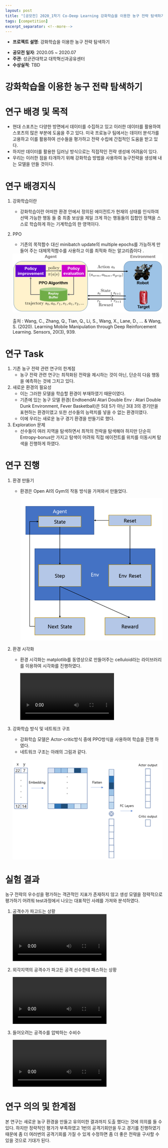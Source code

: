 ```yaml
---
layout: post
title: "[공모전] 2020_1학기 Co-Deep Learning 강화학습을 이용한 농구 전략 탐색하기"
tags: [competition]
excerpt_separator: <!--more-->
---
```


- **프로젝트 설명**: 강화학습을 이용한 농구 전략 탐색하기
<!--more-->
- **공모전 일자**: 2020.05 ~ 2020.07
- **주관**: 성균관대학교 대학혁신과공유센터
- **수상실적**: TBD

# 강화학습을 이용한 농구 전략 탐색하기

# 연구 배경 및 목적

- 현대 스포츠는 다양한 방면에서 데이터를 수집하고 있고 이러한 데이터를 활용하여 스포츠의 많은 부분에 도움을 주고 있다.  미국 프로농구 팀에서는 데이터 분석가를 고용하고 이를 활용하여 선수들을 평가하고 전략 수립에 간접적인 도움을 받고 있다.
- 하지만 데이터를 활용한 딥러닝 방식으로는 직접적인 전략 생성에 어려움이 있다.
- 우리는 이러한 점을 타개하기 위해 강화학습 방법을 사용하여 농구전략을 생성해 내는 모델을 만들 것이다.

# 연구 배경지식

1. 강화학습이란
    - 강화학습이란 어떠한 환경 안에서 정의된 에이전트가 현재의 상태를 인식하여 선택 가능한 행동 들 중 최종 보상을 제일 크게 하는 행동들의 집합인 정책을 스스로 학습하게 하는 기계학습의 한 영역이다.
2. PPO
    - 기존의 목적함수 대신  minibatch update의 multiple epochs를 가능하게 만들어 주는 대체목적함수를 사용하고 이를 최적화 하는 알고리즘이다 .

    <img src="/assets/img/2020-1-codeep/kjh/그림1.png">

    출처 : Wang, C., Zhang, Q., Tian, Q., Li, S., Wang, X., Lane, D., ... & Wang, S. (2020). Learning Mobile Manipulation through Deep Reinforcement Learning. Sensors, 20(3), 939.

# 연구 Task

1. 기존 농구 전략 관련 연구의 한계점
    - 농구 전략 관련 연구는 최적화된 전략을 제시하는 것이 아닌, 단순히 다음 행동을 예측하는 것에 그치고 있다.
2. 새로운 환경의 필요성
    - 이는 그러한 모델을 학습할 환경이 부재하였기 때문이였다.
    - 기존에 있는 농구 모델 환경( EndtoendAI Atari Double Env : Atari Double Dunk Environment, Fever Basketball)은 5대 5가 아닌 3대 3의 경기만을 표현하는 환경이였고 또한 선수들의 능력치를 넣을 수 없는 환경이였다.
    - 이에 우리는 새로운 농구 경기 환경을 만들기로 했다.
3. Exploration 문제
    - 선수들이 여러 지역을 탐색하면서 최적의 전략을 탐색해야 하지만 단순히 Entropy-bonus만 가지고 탐색이 어려워 직접 에이전트를 위치를 이동시켜 탐색을 진행하게 하였다.

# 연구 진행

1. 환경 만들기
    - 환경은 Open AI의 Gym의 작동 방식을 가져와서 만들었다.

        <img src="/assets/img/2020-1-codeep/kjh/그림2.png">

2. 환경 시각화
    - 환경 시각화는 matplotlib를 동영상으로 만들어주는 celluloid라는 라이브러리를 이용하여 시각화를 진행하였다.

        <video autoplay loop><source src="/assets/img/2020-1-codeep/kjh/영상1.mp4" type="video/mp4"></video>

3. 강화학습 방식 및 네트워크 구조
    - 강화학습 모델은 Actor-critic방식 중에 PPO방식을 사용하여 학습을 진행 하였다.
    - 네트워크 구조는 아래의 그림과 같다.
    <br/>
        <img src="/assets/img/2020-1-codeep/kjh/그림3.png" width="700">


# 실험 결과

 농구 전략의 우수성을 평가하는 객관적인 지표가 존재하지 않고 생성 모델을 정략적으로 평가하기 어려워 test과정에서 나오는 대표적인 사례를 가져와 분석하였다.

1. 공격수가 파고드는 상황
    <br/>
    <video autoplay loop><source src="/assets/img/2020-1-codeep/kjh/영상2.mp4" type="video/mp4"></video>

2. 외각지역의 공격수가 파고든 공격 선수한테 패스하는 상황

    <video autoplay loop><source src="/assets/img/2020-1-codeep/kjh/영상3.mp4" type="video/mp4"></video>

3. 들어오려는 공격수를 압박하는 수비수

    <video autoplay loop><source src="/assets/img/2020-1-codeep/kjh/영상4.mp4" type="video/mp4"></video>

# 연구 의의 및 한계점

본 연구는 새로운 농구 환경을 만들고 유의미한 결과까지 도출 했다는 것에 의의를 들 수 있다. 하지만 정략적인 평가가 부족하였고 1번의 공격기회만을 두고 경기를 진행하였기 때문에 좀 더 여러번의 공격기회를 가질 수 있게 수정하면 좀 더 좋은 전략을 구사할 수 있을 것으로 기대가 된다.